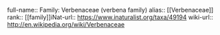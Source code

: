 

full-name:: Family: Verbenaceae (verbena family)
alias:: [[Verbenaceae]]
rank:: [[family]]iNat-url:: https://www.inaturalist.org/taxa/49194
wiki-url:: http://en.wikipedia.org/wiki/Verbenaceae